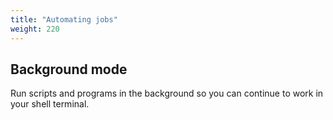 ```yaml
---
title: "Automating jobs"
weight: 220
---
```


## Background mode

Run scripts and programs in the background so you can continue to work in your shell terminal.

### 